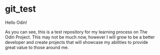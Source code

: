 # git_test

Hello Odin!

As you can see, this is a test repository for my learning process on The Odin Project.
This may not be much now, however I will grow to be a better developer and create projects that will showcase my abilities to provide great value to those around me.